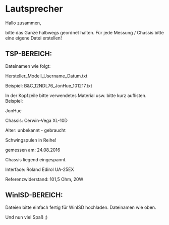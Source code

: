 # Lautsprecher

Hallo zusammen,

bitte das Ganze halbwegs geordnet halten.
Für jede Messung / Chassis bitte eine eigene Datei erstellen!


TSP-BEREICH:
---------------

Dateinamen wie folgt:

Hersteller_Modell_Username_Datum.txt

Beispiel:
  B&C_12NDL76_JonHue_101217.txt


In der Kopfzeile bitte verwendetes Material usw. bitte kurz auflisten.
Beispiel:

JonHue

Chassis: Cerwin-Vega XL-10D

Alter: unbekannt - gebraucht

Schwingspulen in Reihe!

gemessen am: 24.08.2016

Chassis liegend eingespannt.

Interface: Roland Edirol UA-25EX

Referenzwiderstand: 101,5 Ohm, 20W

WinISD-BEREICH:
------------------
Dateien bitte einfach fertig für WinISD hochladen.
Dateinamen wie oben.

Und nun viel Spaß ;)
